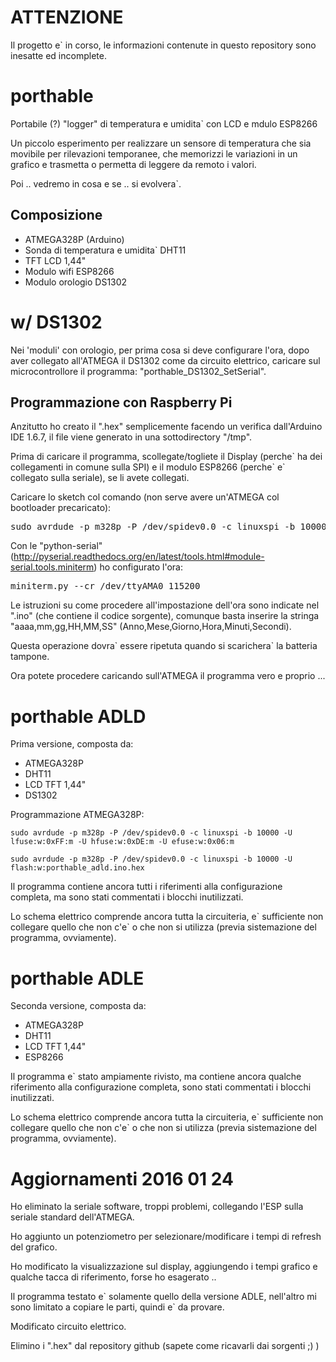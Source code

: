 ATTENZIONE
==========
Il progetto e` in corso, le informazioni contenute in questo repository sono inesatte ed incomplete.

# porthable
Portabile (?) "logger" di temperatura e umidita` con LCD e mdulo ESP8266

Un piccolo esperimento per realizzare un sensore di temperatura che sia movibile per rilevazioni temporanee, che memorizzi le variazioni in un grafico e trasmetta o permetta di leggere da remoto i valori.

Poi .. vedremo in cosa e se .. si evolvera`.

## Composizione
* ATMEGA328P (Arduino)
* Sonda di temperatura e umidita` DHT11
* TFT LCD 1,44"
* Modulo wifi ESP8266
* Modulo orologio DS1302


# w/ DS1302

Nei 'moduli' con orologio, per prima cosa si deve configurare l'ora, dopo aver collegato all'ATMEGA il DS1302 come da circuito elettrico, caricare sul microcontrollore il programma: "porthable_DS1302_SetSerial".

## Programmazione con Raspberry Pi

Anzitutto ho creato il ".hex" semplicemente facendo un verifica dall'Arduino IDE 1.6.7, il file viene generato in una sottodirectory "/tmp".

Prima di caricare il programma, scollegate/togliete il Display (perche\` ha dei collegamenti in comune sulla SPI) e il modulo ESP8266 (perche\` e\` collegato sulla seriale), se li avete collegati.

Caricare lo sketch col comando (non serve avere un'ATMEGA col bootloader precaricato):
<pre>sudo avrdude -p m328p -P /dev/spidev0.0 -c linuxspi -b 10000 -U flash:w:git/porthable/arduino/porthable_DS1302_SetSerial.ino.hex</pre>

Con le "python-serial" (http://pyserial.readthedocs.org/en/latest/tools.html#module-serial.tools.miniterm) ho configurato l'ora:
<pre>miniterm.py --cr /dev/ttyAMA0 115200</pre>

Le istruzioni su come procedere all'impostazione dell'ora sono indicate nel ".ino" (che contiene il codice sorgente), comunque basta inserire la stringa "aaaa,mm,gg,HH,MM,SS" (Anno,Mese,Giorno,Hora,Minuti,Secondi).

Questa operazione dovra\` essere ripetuta quando si scarichera` la batteria tampone.

Ora potete procedere caricando sull'ATMEGA il programma vero e proprio ...


# porthable ADLD

Prima versione, composta da:
* ATMEGA328P
* DHT11
* LCD TFT 1,44"
* DS1302

Programmazione ATMEGA328P:
<pre><code>sudo avrdude -p m328p -P /dev/spidev0.0 -c linuxspi -b 10000 -U lfuse:w:0xFF:m -U hfuse:w:0xDE:m -U efuse:w:0x06:m</code></pre>
<pre><code>sudo avrdude -p m328p -P /dev/spidev0.0 -c linuxspi -b 10000 -U flash:w:porthable_adld.ino.hex</code></pre>

Il programma contiene ancora tutti i riferimenti alla configurazione completa, ma sono stati commentati i blocchi inutilizzati.

Lo schema elettrico comprende ancora tutta la circuiteria, e\` sufficiente non collegare quello che non c'e\` o che non si utilizza (previa sistemazione del programma, ovviamente).

# porthable ADLE

Seconda versione, composta da:
* ATMEGA328P
* DHT11
* LCD TFT 1,44"
* ESP8266

Il programma e` stato ampiamente rivisto, ma contiene ancora qualche riferimento alla configurazione completa, sono stati commentati i blocchi inutilizzati.

Lo schema elettrico comprende ancora tutta la circuiteria, e\` sufficiente non collegare quello che non c'e\` o che non si utilizza (previa sistemazione del programma, ovviamente).

# Aggiornamenti 2016 01 24

Ho eliminato la seriale software, troppi problemi, collegando l'ESP sulla seriale standard dell'ATMEGA.

Ho aggiunto un potenziometro per selezionare/modificare i tempi di refresh del grafico.

Ho modificato la visualizzazione sul display,
 aggiungendo i tempi grafico e qualche tacca di riferimento,
 forse ho esagerato ..

Il programma testato e\` solamente quello della versione ADLE,
 nell'altro mi sono limitato a copiare le parti, quindi e\` da provare.

Modificato circuito elettrico.

Elimino i ".hex" dal repository github (sapete come ricavarli dai sorgenti ;) )
